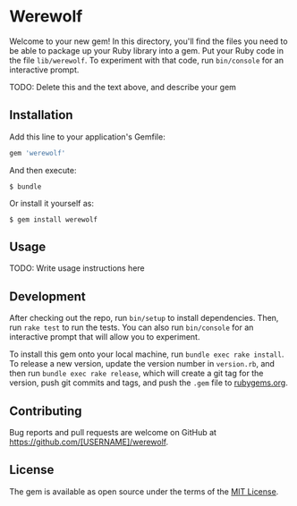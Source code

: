# Werewolf

Welcome to your new gem! In this directory, you'll find the files you need to be able to package up your Ruby library into a gem. Put your Ruby code in the file `lib/werewolf`. To experiment with that code, run `bin/console` for an interactive prompt.

TODO: Delete this and the text above, and describe your gem

## Installation

Add this line to your application's Gemfile:

```ruby
gem 'werewolf'
```

And then execute:

    $ bundle

Or install it yourself as:

    $ gem install werewolf

## Usage

TODO: Write usage instructions here

## Development

After checking out the repo, run `bin/setup` to install dependencies. Then, run `rake test` to run the tests. You can also run `bin/console` for an interactive prompt that will allow you to experiment.

To install this gem onto your local machine, run `bundle exec rake install`. To release a new version, update the version number in `version.rb`, and then run `bundle exec rake release`, which will create a git tag for the version, push git commits and tags, and push the `.gem` file to [rubygems.org](https://rubygems.org).

## Contributing

Bug reports and pull requests are welcome on GitHub at https://github.com/[USERNAME]/werewolf.


## License

The gem is available as open source under the terms of the [MIT License](http://opensource.org/licenses/MIT).

